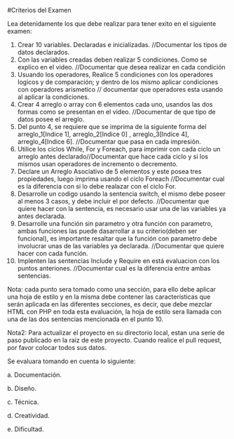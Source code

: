 #Criterios del Examen

Lea detenidamente los que debe realizar para tener exito en el siguiente examen:

1. Crear 10 variables. Declaradas e inicializadas. //Documentar los tipos de datos declarados.
2. Con las variables creadas deben realizar 5 condiciones. Como se explico en el video. //Documentar que desea realizar en cada condición
3. Usuando los operadores, Realice 5 condiciones con los operadores logicos y de comparación; y dentro de los mismo aplicar condiciones con operadores arismetico // documentar que operadores esta usando al aplicar la condiciones. 
4. Crear 4 arreglo o array con 6 elementos cada uno, usandos las dos formas como se presentan en el video. //Documentar de que tipo de datos posee el arreglo.
5. Del punto 4, se requiere que se imprima de la siguiente forma del arreglo_1[Indice 1], arreglo_2[Indice 0] , arreglo_3[Indice 4], arreglo_4[Indice 6]. //Documentar que pasa en cada impresión.
6. Utilice los ciclos  While, For y Foreach, para imprimir con cada ciclo un arreglo antes declarado//Documentar que hace cada ciclo y si los mismos usan operadores de incremento o decremento.
7. Declare un Arreglo Asociativo de 5 elementos y este posea tres propiedades, luego imprima usando el ciclo Foreach //Documentar cual es la diferencia con si lo debe realazar con el ciclo For. 
8. Desarrolle un codigo usando la sentencia switch, el mismo debe poseer al menos 3 casos, y debe incluir el por defecto. //Documentar que quiere hacer con la sentencia, es necesario usar una de las variables ya antes declarada. 
9. Desarrolle una función sin parametro y otra función con parametro, ambas funciones las puede dasarrollar a su criterio(deben ser funcional), es importante resaltar que la función con parametro debe involucrar unas de las variables ya declarada. //Documentar que quiere hacer con cada función.
10. Implenten las sentencias Include y Require en está evaluacion con los puntos anteriones. //Documentar cual es la diferencia entre ambas sentencias. 

Nota: cada punto sera tomado como una sección, para ello debe aplicar una hoja de estilo y en la misma debe contener las caracteristicas que serán aplicada en las diferentes secciones, es decir, que debe mezclar HTML con PHP en toda esta evaluación, la hoja de estilo sera llamada con una de las dos sentencias mencionada en el punto 10.

Nota2: Para actualizar el proyecto en su directorio local, estan una serie de paso publicado en la raiz de este proyecto. Cuando realice el pull request, por favor colocar todos sus datos. 

Se evaluara tomando en cuenta lo siguiente: 

a. Documentación.

b. Diseño.

c. Técnica.

d. Creatividad.

e. Dificultad.
